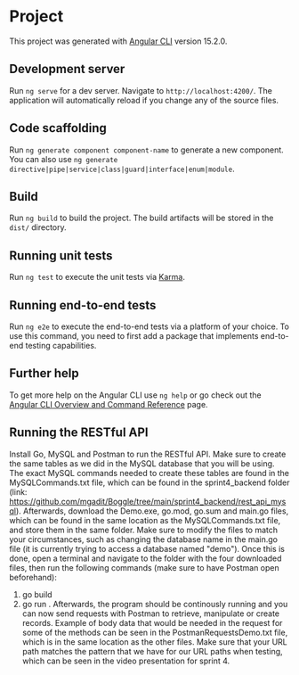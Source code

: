 # Project

This project was generated with [Angular CLI](https://github.com/angular/angular-cli) version 15.2.0.

## Development server

Run `ng serve` for a dev server. Navigate to `http://localhost:4200/`. The application will automatically reload if you change any of the source files.

## Code scaffolding

Run `ng generate component component-name` to generate a new component. You can also use `ng generate directive|pipe|service|class|guard|interface|enum|module`.

## Build

Run `ng build` to build the project. The build artifacts will be stored in the `dist/` directory.

## Running unit tests

Run `ng test` to execute the unit tests via [Karma](https://karma-runner.github.io).

## Running end-to-end tests

Run `ng e2e` to execute the end-to-end tests via a platform of your choice. To use this command, you need to first add a package that implements end-to-end testing capabilities.

## Further help

To get more help on the Angular CLI use `ng help` or go check out the [Angular CLI Overview and Command Reference](https://angular.io/cli) page.

## Running the RESTful API

Install Go, MySQL and Postman to run the RESTful API. Make sure to create the same tables as we did in the MySQL database that you will be using. The exact MySQL commands needed to create these tables are found in the MySQLCommands.txt file, which can be found in the sprint4_backend folder (link: https://github.com/mgadit/Boggle/tree/main/sprint4_backend/rest_api_mysql). Afterwards, download the Demo.exe, go.mod, go.sum and main.go files, which can be found in the same location as the MySQLCommands.txt file, and store them in the same folder. Make sure to modify the files to match your circumstances, such as changing the database name in the main.go file (it is currently trying to access a database named "demo"). Once this is done, open a terminal and navigate to the folder with the four downloaded files, then run the following commands (make sure to have Postman open beforehand):
1. go build
2. go run .
Afterwards, the program should be continously running and you can now send requests with Postman to retrieve, manipulate or create records. Example of body data that would be needed in the request for some of the methods can be seen in the PostmanRequestsDemo.txt file, which is in the same location as the other files. Make sure that your URL path matches the pattern that we have for our URL paths when testing, which can be seen in the video presentation for sprint 4.

